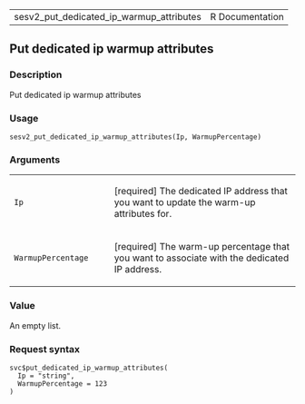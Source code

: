 <table style="width: 100%;">
<tbody>
<tr class="odd">
<td>sesv2_put_dedicated_ip_warmup_attributes</td>
<td style="text-align: right;">R Documentation</td>
</tr>
</tbody>
</table>

## Put dedicated ip warmup attributes

### Description

Put dedicated ip warmup attributes

### Usage

    sesv2_put_dedicated_ip_warmup_attributes(Ip, WarmupPercentage)

### Arguments

<table>
<colgroup>
<col style="width: 35%" />
<col style="width: 65%" />
</colgroup>
<tbody>
<tr class="odd">
<td><code
id="sesv2_put_dedicated_ip_warmup_attributes_:_Ip">Ip</code></td>
<td><p>[required] The dedicated IP address that you want to update the
warm-up attributes for.</p></td>
</tr>
<tr class="even">
<td><code
id="sesv2_put_dedicated_ip_warmup_attributes_:_WarmupPercentage">WarmupPercentage</code></td>
<td><p>[required] The warm-up percentage that you want to associate with
the dedicated IP address.</p></td>
</tr>
</tbody>
</table>

### Value

An empty list.

### Request syntax

    svc$put_dedicated_ip_warmup_attributes(
      Ip = "string",
      WarmupPercentage = 123
    )
